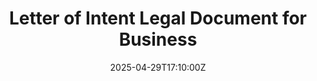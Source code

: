 ---
title: Letter of Intent Legal Document for Business
linkTitle: Letter of Intent Legal Document for Business
date: '2025-04-29T17:10:00Z'
weight: 1
description: No content
draft: false
ref: letter-of-intent-legal-document-for-business
---
